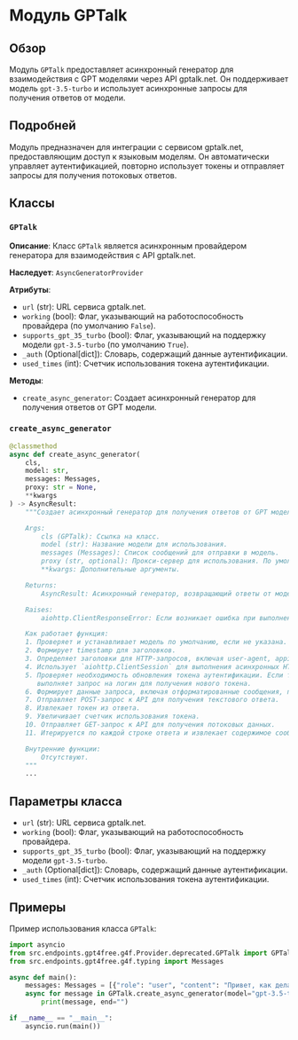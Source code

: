 # Модуль GPTalk

## Обзор

Модуль `GPTalk` предоставляет асинхронный генератор для взаимодействия с GPT моделями через API gptalk.net. Он поддерживает модель `gpt-3.5-turbo` и использует асинхронные запросы для получения ответов от модели.

## Подробней

Модуль предназначен для интеграции с сервисом gptalk.net, предоставляющим доступ к языковым моделям. Он автоматически управляет аутентификацией, повторно использует токены и отправляет запросы для получения потоковых ответов.

## Классы

### `GPTalk`

**Описание**: Класс `GPTalk` является асинхронным провайдером генератора для взаимодействия с API gptalk.net.

**Наследует**: `AsyncGeneratorProvider`

**Атрибуты**:
- `url` (str): URL сервиса gptalk.net.
- `working` (bool): Флаг, указывающий на работоспособность провайдера (по умолчанию `False`).
- `supports_gpt_35_turbo` (bool): Флаг, указывающий на поддержку модели `gpt-3.5-turbo` (по умолчанию `True`).
- `_auth` (Optional[dict]): Словарь, содержащий данные аутентификации.
- `used_times` (int): Счетчик использования токена аутентификации.

**Методы**:

- `create_async_generator`: Создает асинхронный генератор для получения ответов от GPT модели.

### `create_async_generator`

```python
@classmethod
async def create_async_generator(
    cls,
    model: str,
    messages: Messages,
    proxy: str = None,
    **kwargs
) -> AsyncResult:
    """Создает асинхронный генератор для получения ответов от GPT модели.

    Args:
        cls (GPTalk): Ссылка на класс.
        model (str): Название модели для использования.
        messages (Messages): Список сообщений для отправки в модель.
        proxy (str, optional): Прокси-сервер для использования. По умолчанию `None`.
        **kwargs: Дополнительные аргументы.

    Returns:
        AsyncResult: Асинхронный генератор, возвращающий ответы от модели.

    Raises:
        aiohttp.ClientResponseError: Если возникает ошибка при выполнении HTTP запроса.

    Как работает функция:
    1. Проверяет и устанавливает модель по умолчанию, если не указана.
    2. Формирует timestamp для заголовков.
    3. Определяет заголовки для HTTP-запросов, включая user-agent, appid и timestamp.
    4. Использует `aiohttp.ClientSession` для выполнения асинхронных HTTP-запросов.
    5. Проверяет необходимость обновления токена аутентификации. Если токен отсутствует, устарел или был использован 5 раз,
       выполняет запрос на логин для получения нового токена.
    6. Формирует данные запроса, включая отформатированные сообщения, параметры модели и другие метаданные.
    7. Отправляет POST-запрос к API для получения текстового ответа.
    8. Извлекает токен из ответа.
    9. Увеличивает счетчик использования токена.
    10. Отправляет GET-запрос к API для получения потоковых данных.
    11. Итерируется по каждой строке ответа и извлекает содержимое сообщения, возвращая его через генератор.

    Внутренние функции:
        Отсутствуют.
    """
    ...
```

## Параметры класса

- `url` (str): URL сервиса gptalk.net.
- `working` (bool): Флаг, указывающий на работоспособность провайдера.
- `supports_gpt_35_turbo` (bool): Флаг, указывающий на поддержку модели `gpt-3.5-turbo`.
- `_auth` (Optional[dict]): Словарь, содержащий данные аутентификации.
- `used_times` (int): Счетчик использования токена аутентификации.

## Примеры

Пример использования класса `GPTalk`:

```python
import asyncio
from src.endpoints.gpt4free.g4f.Provider.deprecated.GPTalk import GPTalk
from src.endpoints.gpt4free.g4f.typing import Messages

async def main():
    messages: Messages = [{"role": "user", "content": "Привет, как дела?"}]
    async for message in GPTalk.create_async_generator(model="gpt-3.5-turbo", messages=messages):
        print(message, end="")

if __name__ == "__main__":
    asyncio.run(main())